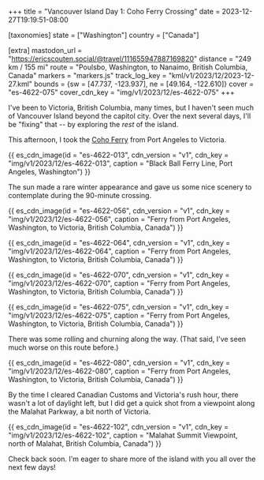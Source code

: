 +++
title = "Vancouver Island Day 1: Coho Ferry Crossing"
date = 2023-12-27T19:19:51-08:00

[taxonomies]
state = ["Washington"]
country = ["Canada"]

[extra]
mastodon_url = "https://ericscouten.social/@travel/111655947887169820"
distance = "249 km / 155 mi"
route = "Poulsbo, Washington, to Nanaimo, British Columbia, Canada"
markers = "markers.js"
track_log_key = "kml/v1/2023/12/2023-12-27.kml"
bounds = {sw = [47.737, -123.937], ne = [49.164, -122.610]}
cover = "es-4622-075"
cover_cdn_key = "img/v1/2023/12/es-4622-075"
+++

I've been to Victoria, British Columbia, many times, but I haven't seen much of Vancouver Island beyond the capitol city. Over the next several days, I'll be "fixing" that -- by exploring the _rest_ of the island.

<!-- more -->

This afternoon, I took the [Coho Ferry](https://www.cohoferry.com) from Port Angeles to Victoria.

{{ es_cdn_image(id = "es-4622-013", cdn_version = "v1", cdn_key = "img/v1/2023/12/es-4622-013", caption = "Black Ball Ferry Line, Port Angeles, Washington") }}

The sun made a rare winter appearance and gave us some nice scenery to contemplate during the 90-minute crossing.

{{ es_cdn_image(id = "es-4622-056", cdn_version = "v1", cdn_key = "img/v1/2023/12/es-4622-056", caption = "Ferry from Port Angeles, Washington, to Victoria, British Columbia, Canada") }}

{{ es_cdn_image(id = "es-4622-064", cdn_version = "v1", cdn_key = "img/v1/2023/12/es-4622-064", caption = "Ferry from Port Angeles, Washington, to Victoria, British Columbia, Canada") }}

{{ es_cdn_image(id = "es-4622-070", cdn_version = "v1", cdn_key = "img/v1/2023/12/es-4622-070", caption = "Ferry from Port Angeles, Washington, to Victoria, British Columbia, Canada") }}

{{ es_cdn_image(id = "es-4622-075", cdn_version = "v1", cdn_key = "img/v1/2023/12/es-4622-075", caption = "Ferry from Port Angeles, Washington, to Victoria, British Columbia, Canada") }}

There was some rolling and churning along the way. (That said, I've seen much worse on this route before.)

{{ es_cdn_image(id = "es-4622-080", cdn_version = "v1", cdn_key = "img/v1/2023/12/es-4622-080", caption = "Ferry from Port Angeles, Washington, to Victoria, British Columbia, Canada") }}

By the time I cleared Canadian Customs and Victoria's rush hour, there wasn't a lot of daylight left, but I did get a quick shot from a viewpoint along the Malahat Parkway, a bit north of Victoria.

{{ es_cdn_image(id = "es-4622-102", cdn_version = "v1", cdn_key = "img/v1/2023/12/es-4622-102", caption = "Malahat Summit Viewpoint, north of Malahat, British Columbia, Canada") }}

Check back soon. I'm eager to share more of the island with you all over the next few days!
